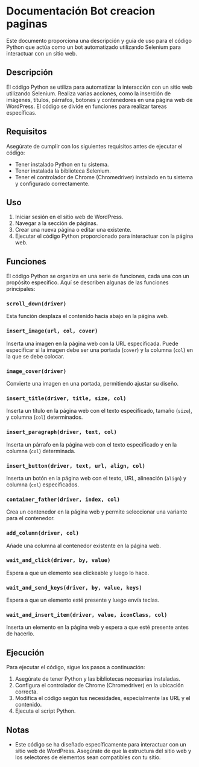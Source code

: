 # Documentación Bot creacion paginas

Este documento proporciona una descripción y guía de uso para el código Python que actúa como un bot automatizado utilizando Selenium para interactuar con un sitio web.

## Descripción

El código Python se utiliza para automatizar la interacción con un sitio web utilizando Selenium. Realiza varias acciones, como la inserción de imágenes, títulos, párrafos, botones y contenedores en una página web de WordPress. El código se divide en funciones para realizar tareas específicas.

## Requisitos

Asegúrate de cumplir con los siguientes requisitos antes de ejecutar el código:

- Tener instalado Python en tu sistema.
- Tener instalada la biblioteca Selenium.
- Tener el controlador de Chrome (Chromedriver) instalado en tu sistema y configurado correctamente.

## Uso

1. Iniciar sesión en el sitio web de WordPress.
2. Navegar a la sección de páginas.
3. Crear una nueva página o editar una existente.
4. Ejecutar el código Python proporcionado para interactuar con la página web.

## Funciones

El código Python se organiza en una serie de funciones, cada una con un propósito específico. Aquí se describen algunas de las funciones principales:

### `scroll_down(driver)`

Esta función desplaza el contenido hacia abajo en la página web.

### `insert_image(url, col, cover)`

Inserta una imagen en la página web con la URL especificada. Puede especificar si la imagen debe ser una portada (`cover`) y la columna (`col`) en la que se debe colocar.

### `image_cover(driver)`

Convierte una imagen en una portada, permitiendo ajustar su diseño.

### `insert_title(driver, title, size, col)`

Inserta un título en la página web con el texto especificado, tamaño (`size`), y columna (`col`) determinados.

### `insert_paragraph(driver, text, col)`

Inserta un párrafo en la página web con el texto especificado y en la columna (`col`) determinada.

### `insert_button(driver, text, url, align, col)`

Inserta un botón en la página web con el texto, URL, alineación (`align`) y columna (`col`) especificados.

### `container_father(driver, index, col)`

Crea un contenedor en la página web y permite seleccionar una variante para el contenedor.

### `add_column(driver, col)`

Añade una columna al contenedor existente en la página web.

### `wait_and_click(driver, by, value)`

Espera a que un elemento sea clickeable y luego lo hace.

### `wait_and_send_keys(driver, by, value, keys)`

Espera a que un elemento esté presente y luego envía teclas.

### `wait_and_insert_item(driver, value, iconClass, col)`

Inserta un elemento en la página web y espera a que esté presente antes de hacerlo.

## Ejecución

Para ejecutar el código, sigue los pasos a continuación:

1. Asegúrate de tener Python y las bibliotecas necesarias instaladas.
2. Configura el controlador de Chrome (Chromedriver) en la ubicación correcta.
3. Modifica el código según tus necesidades, especialmente las URL y el contenido.
4. Ejecuta el script Python.

## Notas

- Este código se ha diseñado específicamente para interactuar con un sitio web de WordPress. Asegúrate de que la estructura del sitio web y los selectores de elementos sean compatibles con tu sitio.
